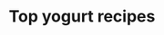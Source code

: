 ---
layout: page
title:  "Top yogurt recipes"
permalink: /top-yogurt-recipes
tags: [yogurt, recipes]
---